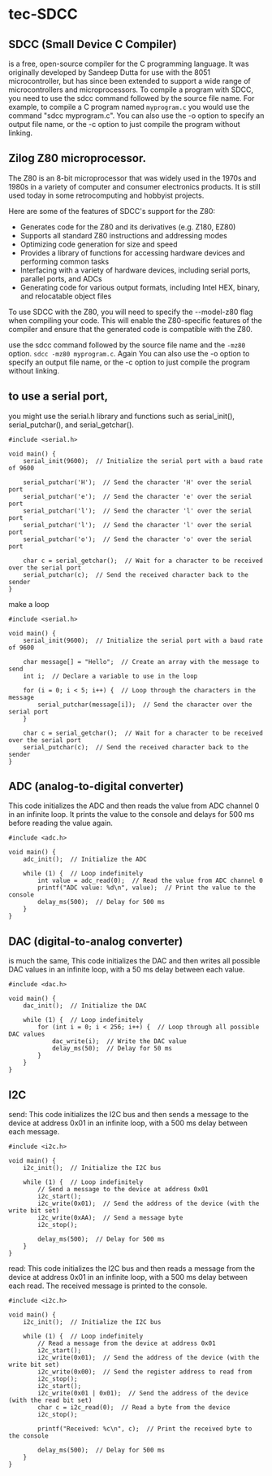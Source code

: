 # tec-SDCC

## SDCC (Small Device C Compiler) 
is a free, open-source compiler for the C programming language. It was originally developed by Sandeep Dutta for use with the 8051 microcontroller, but has since been extended to support a wide range of microcontrollers and microprocessors. To compile a program with SDCC, you need to use the sdcc command followed by the source file name. For example, to compile a C program named ```myprogram.c``` you would use the command "sdcc myprogram.c". 
You can also use the -o option to specify an output file name, or the -c option to just compile the program without linking. 

## Zilog Z80 microprocessor. 
The Z80 is an 8-bit microprocessor that was widely used in the 1970s and 1980s in a variety of computer and consumer electronics products. It is still used today in some retrocomputing and hobbyist projects.

Here are some of the features of SDCC's support for the Z80:
- Generates code for the Z80 and its derivatives (e.g. Z180, EZ80)
- Supports all standard Z80 instructions and addressing modes
- Optimizing code generation for size and speed
- Provides a library of functions for accessing hardware devices and performing common tasks
- Interfacing with a variety of hardware devices, including serial ports, parallel ports, and ADCs
- Generating code for various output formats, including Intel HEX, binary, and relocatable object files

To use SDCC with the Z80, you will need to specify the --model-z80 flag when compiling your code. This will enable the Z80-specific features of the compiler and ensure that the generated code is compatible with the Z80.

use the sdcc command followed by the source file name and the ```-mz80``` option.   ```sdcc -mz80 myprogram.c```. 
Again You can also use the -o option to specify an output file name, or the -c option to just compile the program without linking.


## to use a serial port, 
you might use the serial.h library and functions such as serial_init(), serial_putchar(), and serial_getchar().
```
#include <serial.h>

void main() {
    serial_init(9600);  // Initialize the serial port with a baud rate of 9600

    serial_putchar('H');  // Send the character 'H' over the serial port
    serial_putchar('e');  // Send the character 'e' over the serial port
    serial_putchar('l');  // Send the character 'l' over the serial port
    serial_putchar('l');  // Send the character 'l' over the serial port
    serial_putchar('o');  // Send the character 'o' over the serial port

    char c = serial_getchar();  // Wait for a character to be received over the serial port
    serial_putchar(c);  // Send the received character back to the sender
}
```
make a loop

```
#include <serial.h>

void main() {
    serial_init(9600);  // Initialize the serial port with a baud rate of 9600

    char message[] = "Hello";  // Create an array with the message to send
    int i;  // Declare a variable to use in the loop

    for (i = 0; i < 5; i++) {  // Loop through the characters in the message
        serial_putchar(message[i]);  // Send the character over the serial port
    }

    char c = serial_getchar();  // Wait for a character to be received over the serial port
    serial_putchar(c);  // Send the received character back to the sender
}
```

## ADC (analog-to-digital converter) 
This code initializes the ADC and then reads the value from ADC channel 0 in an infinite loop. It prints the value to the console and delays for 500 ms before reading the value again.
```
#include <adc.h>

void main() {
    adc_init();  // Initialize the ADC

    while (1) {  // Loop indefinitely
        int value = adc_read(0);  // Read the value from ADC channel 0
        printf("ADC value: %d\n", value);  // Print the value to the console
        delay_ms(500);  // Delay for 500 ms
    }
}
```
## DAC (digital-to-analog converter) 
is much the same, This code initializes the DAC and then writes all possible DAC values in an infinite loop, with a 50 ms delay between each value.
```
#include <dac.h>

void main() {
    dac_init();  // Initialize the DAC

    while (1) {  // Loop indefinitely
        for (int i = 0; i < 256; i++) {  // Loop through all possible DAC values
            dac_write(i);  // Write the DAC value
            delay_ms(50);  // Delay for 50 ms
        }
    }
}
```

##  I2C 
send: This code initializes the I2C bus and then sends a message to the device at address 0x01 in an infinite loop, with a 500 ms delay between each message.
```
#include <i2c.h>

void main() {
    i2c_init();  // Initialize the I2C bus

    while (1) {  // Loop indefinitely
        // Send a message to the device at address 0x01
        i2c_start();
        i2c_write(0x01);  // Send the address of the device (with the write bit set)
        i2c_write(0xAA);  // Send a message byte
        i2c_stop();

        delay_ms(500);  // Delay for 500 ms
    }
}
```
read: This code initializes the I2C bus and then reads a message from the device at address 0x01 in an infinite loop, with a 500 ms delay between each read. The received message is printed to the console.

```
#include <i2c.h>

void main() {
    i2c_init();  // Initialize the I2C bus

    while (1) {  // Loop indefinitely
        // Read a message from the device at address 0x01
        i2c_start();
        i2c_write(0x01);  // Send the address of the device (with the write bit set)
        i2c_write(0x00);  // Send the register address to read from
        i2c_stop();
        i2c_start();
        i2c_write(0x01 | 0x01);  // Send the address of the device (with the read bit set)
        char c = i2c_read(0);  // Read a byte from the device
        i2c_stop();

        printf("Received: %c\n", c);  // Print the received byte to the console

        delay_ms(500);  // Delay for 500 ms
    }
}
```


